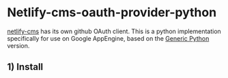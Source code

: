 # Netlify-cms-oauth-provider-python

[netlify-cms](https://www.netlifycms.org/) has its own github OAuth client. This
is a python implementation specifically for use on Google AppEngine, based on
the
[Generic Python](https://github.com/davidejones/netlify-cms-oauth-provider-python)
version.

## 1) Install
